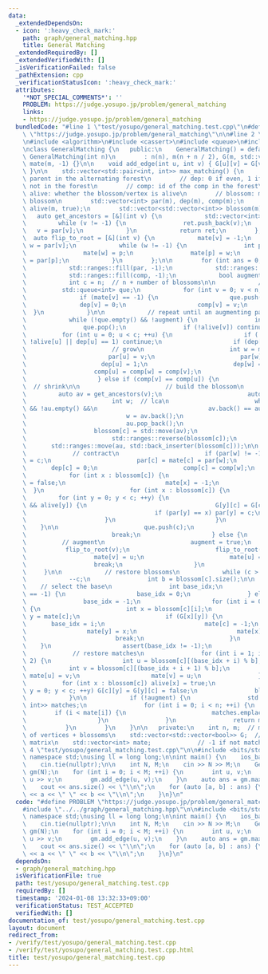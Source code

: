 ```yaml
---
data:
  _extendedDependsOn:
  - icon: ':heavy_check_mark:'
    path: graph/general_matching.hpp
    title: General Matching
  _extendedRequiredBy: []
  _extendedVerifiedWith: []
  _isVerificationFailed: false
  _pathExtension: cpp
  _verificationStatusIcon: ':heavy_check_mark:'
  attributes:
    '*NOT_SPECIAL_COMMENTS*': ''
    PROBLEM: https://judge.yosupo.jp/problem/general_matching
    links:
    - https://judge.yosupo.jp/problem/general_matching
  bundledCode: "#line 1 \"test/yosupo/general_matching.test.cpp\"\n#define PROBLEM\
    \ \"https://judge.yosupo.jp/problem/general_matching\"\n\n#line 2 \"graph/general_matching.hpp\"\
    \n#include <algorithm>\n#include <cassert>\n#include <queue>\n#include <vector>\n\
    \nclass GeneralMatching {\n   public:\n    GeneralMatching() = default;\n    explicit\
    \ GeneralMatching(int n)\n        : n(n), m(n + n / 2), G(m, std::vector<bool>(m)),\
    \ mate(m, -1) {}\n\n    void add_edge(int u, int v) { G[u][v] = G[v][u] = true;\
    \ }\n\n    std::vector<std::pair<int, int>> max_matching() {\n        // par:\
    \ parent in the alternating forest\n        // dep: 0 if even, 1 if odd, -1 if\
    \ not in the forest\n        // comp: id of the comp in the forest\n        //\
    \ alive: whether the blossom/vertex is alive\n        // blossom: members of the\
    \ blossom\n        std::vector<int> par(m), dep(m), comp(m);\n        std::vector<bool>\
    \ alive(m, true);\n        std::vector<std::vector<int>> blossom(m);\n\n     \
    \   auto get_ancestors = [&](int v) {\n            std::vector<int> ret;\n   \
    \         while (v != -1) {\n                ret.push_back(v);\n             \
    \   v = par[v];\n            }\n            return ret;\n        };\n\n      \
    \  auto flip_to_root = [&](int v) {\n            mate[v] = -1;\n            int\
    \ w = par[v];\n            while (w != -1) {\n                int p = par[w];\n\
    \                mate[w] = p;\n                mate[p] = w;\n                w\
    \ = par[p];\n            }\n        };\n\n        for (int ans = 0;; ++ans) {\n\
    \            std::ranges::fill(par, -1);\n            std::ranges::fill(dep, -1);\n\
    \            std::ranges::fill(comp, -1);\n            bool augment = false;\n\
    \            int c = n;  // n + number of blossoms\n\n            // seed\n  \
    \          std::queue<int> que;\n            for (int v = 0; v < n; ++v) {\n \
    \               if (mate[v] == -1) {\n                    que.push(v);\n     \
    \               dep[v] = 0;\n                    comp[v] = v;\n              \
    \  }\n            }\n\n            // repeat until an augmenting path is found\n\
    \            while (!que.empty() && !augment) {\n                int v = que.front();\n\
    \                que.pop();\n                if (!alive[v]) continue;\n      \
    \          for (int u = 0; u < c; ++u) {\n                    if (!G[v][u] ||\
    \ !alive[u] || dep[u] == 1) continue;\n                    if (dep[u] == -1) {\n\
    \                        // grow\n                        int w = mate[u];\n \
    \                       par[u] = v;\n                        par[w] = u;\n   \
    \                     dep[u] = 1;\n                        dep[w] = 0;\n     \
    \                   comp[u] = comp[w] = comp[v];\n                        que.push(w);\n\
    \                    } else if (comp[v] == comp[u]) {\n                      \
    \  // shrink\n\n                        // build the blossom\n               \
    \         auto av = get_ancestors(v);\n                        auto au = get_ancestors(u);\n\
    \                        int w;  // lca\n                        while (!av.empty()\
    \ && !au.empty() &&\n                               av.back() == au.back()) {\n\
    \                            w = av.back();\n                            av.pop_back();\n\
    \                            au.pop_back();\n                        }\n     \
    \                   blossom[c] = std::move(av);\n                        blossom[c].push_back(w);\n\
    \                        std::ranges::reverse(blossom[c]);\n                 \
    \       std::ranges::move(au, std::back_inserter(blossom[c]));\n\n           \
    \             // contract\n                        if (par[w] != -1) mate[par[w]]\
    \ = c;\n                        par[c] = mate[c] = par[w];\n                 \
    \       dep[c] = 0;\n                        comp[c] = comp[w];\n            \
    \            for (int x : blossom[c]) {\n                            alive[x]\
    \ = false;\n                            mate[x] = -1;\n                      \
    \  }\n                        for (int x : blossom[c]) {\n                   \
    \         for (int y = 0; y < c; ++y) {\n                                if (G[x][y]\
    \ && alive[y]) {\n                                    G[y][c] = G[c][y] = true;\n\
    \                                    if (par[y] == x) par[y] = c;\n          \
    \                      }\n                            }\n                    \
    \    }\n\n                        que.push(c);\n                        ++c;\n\
    \                        break;\n                    } else {\n              \
    \          // augment\n                        augment = true;\n             \
    \           flip_to_root(v);\n                        flip_to_root(u);\n     \
    \                   mate[v] = u;\n                        mate[u] = v;\n     \
    \                   break;\n                    }\n                }\n       \
    \     }\n\n            // restore blossoms\n            while (c > n) {\n    \
    \            --c;\n                int b = blossom[c].size();\n\n            \
    \    // select the base\n                int base_idx;\n                if (mate[c]\
    \ == -1) {\n                    base_idx = 0;\n                } else {\n    \
    \                base_idx = -1;\n                    for (int i = 0; i < b; ++i)\
    \ {\n                        int x = blossom[c][i];\n                        int\
    \ y = mate[c];\n                        if (G[x][y]) {\n                     \
    \       base_idx = i;\n                            mate[c] = -1;\n           \
    \                 mate[y] = x;\n                            mate[x] = y;\n   \
    \                         break;\n                        }\n                \
    \    }\n                    assert(base_idx != -1);\n                }\n\n   \
    \             // restore matches\n                for (int i = 1; i < b; i +=\
    \ 2) {\n                    int u = blossom[c][(base_idx + i) % b];\n        \
    \            int v = blossom[c][(base_idx + i + 1) % b];\n                   \
    \ mate[u] = v;\n                    mate[v] = u;\n                }\n\n      \
    \          for (int x : blossom[c]) alive[x] = true;\n                for (int\
    \ y = 0; y < c; ++y) G[c][y] = G[y][c] = false;\n                blossom[c].clear();\n\
    \            }\n\n            if (!augment) {\n                std::vector<std::pair<int,\
    \ int>> matches;\n                for (int i = 0; i < n; ++i) {\n            \
    \        if (i < mate[i]) {\n                        matches.emplace_back(i, mate[i]);\n\
    \                    }\n                }\n                return matches;\n \
    \           }\n        }\n    }\n\n   private:\n    int n, m;  // m: maximum number\
    \ of vertices + blossoms\n    std::vector<std::vector<bool>> G;  // adjacency\
    \ matrix\n    std::vector<int> mate;             // -1 if not matched\n};\n#line\
    \ 4 \"test/yosupo/general_matching.test.cpp\"\n\n#include <bits/stdc++.h>\nusing\
    \ namespace std;\nusing ll = long long;\n\nint main() {\n    ios_base::sync_with_stdio(false);\n\
    \    cin.tie(nullptr);\n\n    int N, M;\n    cin >> N >> M;\n    GeneralMatching\
    \ gm(N);\n    for (int i = 0; i < M; ++i) {\n        int u, v;\n        cin >>\
    \ u >> v;\n        gm.add_edge(u, v);\n    }\n    auto ans = gm.max_matching();\n\
    \    cout << ans.size() << \"\\n\";\n    for (auto [a, b] : ans) {\n        cout\
    \ << a << \" \" << b << \"\\n\";\n    }\n}\n"
  code: "#define PROBLEM \"https://judge.yosupo.jp/problem/general_matching\"\n\n\
    #include \"../../graph/general_matching.hpp\"\n\n#include <bits/stdc++.h>\nusing\
    \ namespace std;\nusing ll = long long;\n\nint main() {\n    ios_base::sync_with_stdio(false);\n\
    \    cin.tie(nullptr);\n\n    int N, M;\n    cin >> N >> M;\n    GeneralMatching\
    \ gm(N);\n    for (int i = 0; i < M; ++i) {\n        int u, v;\n        cin >>\
    \ u >> v;\n        gm.add_edge(u, v);\n    }\n    auto ans = gm.max_matching();\n\
    \    cout << ans.size() << \"\\n\";\n    for (auto [a, b] : ans) {\n        cout\
    \ << a << \" \" << b << \"\\n\";\n    }\n}\n"
  dependsOn:
  - graph/general_matching.hpp
  isVerificationFile: true
  path: test/yosupo/general_matching.test.cpp
  requiredBy: []
  timestamp: '2024-01-08 13:32:33+09:00'
  verificationStatus: TEST_ACCEPTED
  verifiedWith: []
documentation_of: test/yosupo/general_matching.test.cpp
layout: document
redirect_from:
- /verify/test/yosupo/general_matching.test.cpp
- /verify/test/yosupo/general_matching.test.cpp.html
title: test/yosupo/general_matching.test.cpp
---
```

